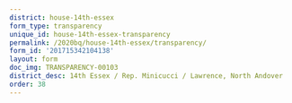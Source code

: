 ```yaml
---
district: house-14th-essex
form_type: transparency
unique_id: house-14th-essex-transparency
permalink: /2020bq/house-14th-essex/transparency/
form_id: '201715342104138'
layout: form
doc_img: TRANSPARENCY-00103
district_desc: 14th Essex / Rep. Minicucci / Lawrence, North Andover
order: 38
---
```

